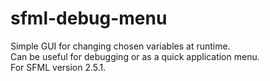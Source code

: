 # sfml-debug-menu

Simple GUI for changing chosen variables at runtime.\
Can be useful for debugging or as a quick application menu.\
For SFML version 2.5.1.

